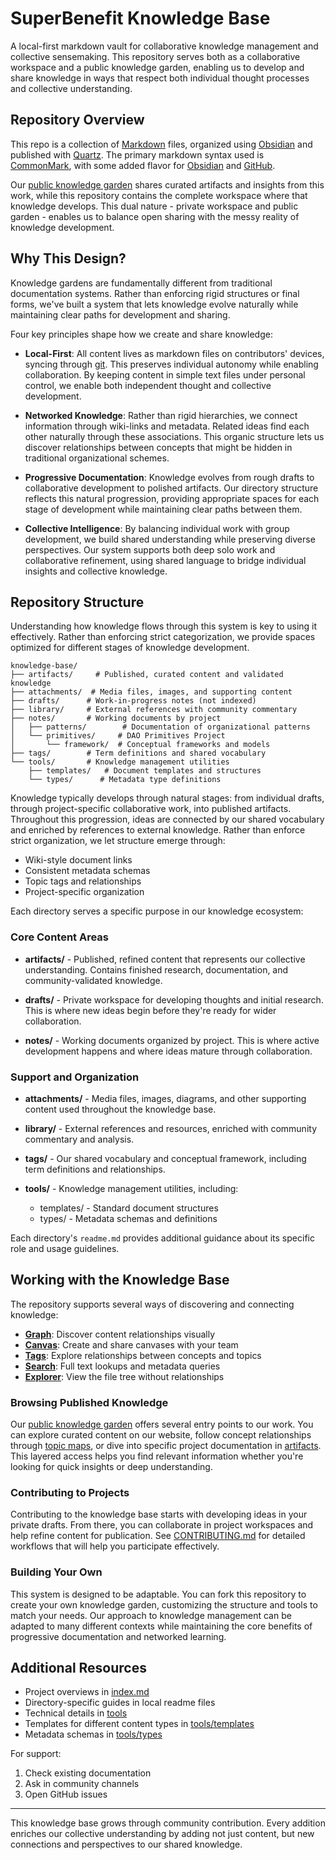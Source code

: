 # SuperBenefit Knowledge Base

A local-first markdown vault for collaborative knowledge management and collective sensemaking. This repository serves both as a collaborative workspace and a public knowledge garden, enabling us to develop and share knowledge in ways that respect both individual thought processes and collective understanding.

## Repository Overview

This repo is a collection of [Markdown](https://www.markdownguide.org/) files, organized using [Obsidian](https://obsidian.md/) and published with [Quartz](https://quartz.jzhao.xyz/). The primary markdown syntax used is [CommonMark](https://commonmark.org/), with some added flavor for [Obsidian](https://help.obsidian.md/Editing+and+formatting/Obsidian+Flavored+Markdown) and [GitHub](https://help.obsidian.md/Editing+and+formatting/Obsidian+Flavored+Markdown).

Our [public knowledge garden](https://knowledge.superbenefit.org) shares curated artifacts and insights from this work, while this repository contains the complete workspace where that knowledge develops. This dual nature - private workspace and public garden - enables us to balance open sharing with the messy reality of knowledge development.

## Why This Design?

Knowledge gardens are fundamentally different from traditional documentation systems. Rather than enforcing rigid structures or final forms, we've built a system that lets knowledge evolve naturally while maintaining clear paths for development and sharing.

Four key principles shape how we create and share knowledge:

- **Local-First**: All content lives as markdown files on contributors' devices, syncing through [git](https://www.atlassian.com/git/tutorials/what-is-git). This preserves individual autonomy while enabling collaboration. By keeping content in simple text files under personal control, we enable both independent thought and collective development.

- **Networked Knowledge**: Rather than rigid hierarchies, we connect information through wiki-links and metadata. Related ideas find each other naturally through these associations. This organic structure lets us discover relationships between concepts that might be hidden in traditional organizational schemes.

- **Progressive Documentation**: Knowledge evolves from rough drafts to collaborative development to polished artifacts. Our directory structure reflects this natural progression, providing appropriate spaces for each stage of development while maintaining clear paths between them.

- **Collective Intelligence**: By balancing individual work with group development, we build shared understanding while preserving diverse perspectives. Our system supports both deep solo work and collaborative refinement, using shared language to bridge individual insights and collective knowledge.

## Repository Structure 

Understanding how knowledge flows through this system is key to using it effectively. Rather than enforcing strict categorization, we provide spaces optimized for different stages of knowledge development.

```
knowledge-base/
├── artifacts/     # Published, curated content and validated knowledge
├── attachments/  # Media files, images, and supporting content
├── drafts/      # Work-in-progress notes (not indexed)
├── library/     # External references with community commentary
├── notes/       # Working documents by project
│   ├── patterns/        # Documentation of organizational patterns
│   └── primitives/     # DAO Primitives Project
│       └── framework/  # Conceptual frameworks and models
├── tags/        # Term definitions and shared vocabulary
└── tools/       # Knowledge management utilities
    ├── templates/   # Document templates and structures
    └── types/      # Metadata type definitions
```

Knowledge typically develops through natural stages: from individual drafts, through project-specific collaborative work, into published artifacts. Throughout this progression, ideas are connected by our shared vocabulary and enriched by references to external knowledge. Rather than enforce strict organization, we let structure emerge through:
- Wiki-style document links 
- Consistent metadata schemas
- Topic tags and relationships
- Project-specific organization

Each directory serves a specific purpose in our knowledge ecosystem:

### Core Content Areas

- **artifacts/** - Published, refined content that represents our collective understanding. Contains finished research, documentation, and community-validated knowledge.

- **drafts/** - Private workspace for developing thoughts and initial research. This is where new ideas begin before they're ready for wider collaboration.

- **notes/** - Working documents organized by project. This is where active development happens and where ideas mature through collaboration.

### Support and Organization

- **attachments/** - Media files, images, diagrams, and other supporting content used throughout the knowledge base.

- **library/** - External references and resources, enriched with community commentary and analysis.

- **tags/** - Our shared vocabulary and conceptual framework, including term definitions and relationships.

- **tools/** - Knowledge management utilities, including:
  - templates/ - Standard document structures
  - types/ - Metadata schemas and definitions

Each directory's `readme.md` provides additional guidance about its specific role and usage guidelines.

## Working with the Knowledge Base

The repository supports several ways of discovering and connecting knowledge:

- **[Graph](https://help.obsidian.md/Plugins/Graph+view)**: Discover content relationships visually
- **[Canvas](https://help.obsidian.md/Plugins/Canvas)**: Create and share canvases with your team
- **[Tags](https://help.obsidian.md/Editing+and+formatting/Tags)**: Explore relationships between concepts and topics
- **[Search](https://help.obsidian.md/Plugins/Search)**: Full text lookups and metadata queries
- **[Explorer](https://help.obsidian.md/Plugins/File+explorer)**: View the file tree without relationships

### Browsing Published Knowledge

Our [public knowledge garden](https://knowledge.superbenefit.org) offers several entry points to our work. You can explore curated content on our website, follow concept relationships through [topic maps](tags/tags.md), or dive into specific project documentation in [artifacts](artifacts/artifacts.md). This layered access helps you find relevant information whether you're looking for quick insights or deep understanding.

### Contributing to Projects

Contributing to the knowledge base starts with developing ideas in your private drafts. From there, you can collaborate in project workspaces and help refine content for publication. See [CONTRIBUTING.md](CONTRIBUTING.md) for detailed workflows that will help you participate effectively.

### Building Your Own

This system is designed to be adaptable. You can fork this repository to create your own knowledge garden, customizing the structure and tools to match your needs. Our approach to knowledge management can be adapted to many different contexts while maintaining the core benefits of progressive documentation and networked learning.

## Additional Resources

- Project overviews in [index.md](index.md)
- Directory-specific guides in local readme files
- Technical details in [tools](tools/readme.md)
- Templates for different content types in [tools/templates](tools/templates/readme.md)
- Metadata schemas in [tools/types](tools/types/readme.md)

For support:
1. Check existing documentation
2. Ask in community channels
3. Open GitHub issues

---

This knowledge base grows through community contribution. Every addition enriches our collective understanding by adding not just content, but new connections and perspectives to our shared knowledge.
